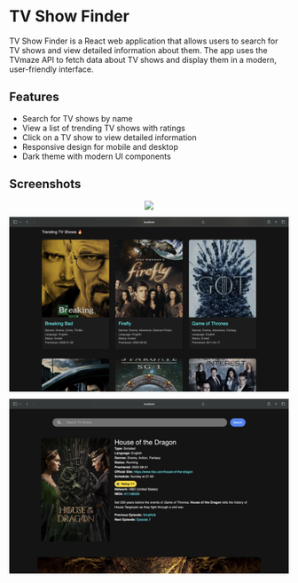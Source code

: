 # TV Show Finder

TV Show Finder is a React web application that allows users to search for TV shows and view detailed information about them. The app uses the TVmaze API to fetch data about TV shows and display them in a modern, user-friendly interface.

## Features

- Search for TV shows by name
- View a list of trending TV shows with ratings
- Click on a TV show to view detailed information
- Responsive design for mobile and desktop
- Dark theme with modern UI components

## Screenshots

<div style="text-align: center;">
    <img src="Screenshots/home.png" style="margin-bottom: 10px;" />
    <img src="Screenshots/trend.png" style="margin-bottom: 10px;"/>
  <img src="Screenshots/det.png" style="margin-bottom: 10px;"/>
</div>



